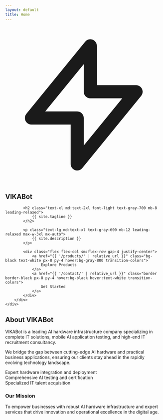 ```yaml
---
layout: default
title: Home
---
```


<section class="pt-20 min-h-screen flex items-center bg-gradient-to-b from-gray-50 to-white">
    <div class="container mx-auto px-6">
        <div class="max-w-4xl mx-auto text-center">
            <div class="flex items-center justify-center mb-8">
                <svg class="w-12 h-12 text-black mr-4" fill="none" stroke="currentColor" viewBox="0 0 24 24">
                    <path stroke-linecap="round" stroke-linejoin="round" stroke-width="2" d="M13 10V3L4 14h7v7l9-11h-7z"></path>
                </svg>
                <h1 class="text-5xl md:text-7xl font-bold leading-tight">
                    VIKA<span class="text-gray-600">Bot</span>
                </h1>
            </div>
            
            <h2 class="text-xl md:text-2xl font-light text-gray-700 mb-8 leading-relaxed">
                {{ site.tagline }}
            </h2>
            
            <p class="text-lg md:text-xl text-gray-600 mb-12 leading-relaxed max-w-3xl mx-auto">
                {{ site.description }}
            </p>
            
            <div class="flex flex-col sm:flex-row gap-4 justify-center">
                <a href="{{ '/products/' | relative_url }}" class="bg-black text-white px-8 py-4 hover:bg-gray-800 transition-colors">
                    Explore Products
                </a>
                <a href="{{ '/contact/' | relative_url }}" class="border border-black px-8 py-4 hover:bg-black hover:text-white transition-colors">
                    Get Started
                </a>
            </div>
        </div>
    </div>
</section>

<section class="py-20 bg-gray-50">
    <div class="container mx-auto px-6">
        <div class="max-w-4xl mx-auto">
            <h2 class="text-4xl md:text-5xl font-bold mb-12 text-center">About VIKABot</h2>
            <div class="grid md:grid-cols-2 gap-12 items-center">
                <div>
                    <p class="text-lg text-gray-700 mb-6">
                        VIKABot is a leading AI hardware infrastructure company specializing in complete IT solutions, 
                        mobile AI application testing, and high-end IT recruitment consultancy.
                    </p>
                    <p class="text-lg text-gray-700 mb-6">
                        We bridge the gap between cutting-edge AI hardware and practical business applications, 
                        ensuring our clients stay ahead in the rapidly evolving technology landscape.
                    </p>
                    <div class="space-y-4">
                        <div class="flex items-center">
                            <div class="w-2 h-2 bg-black rounded-full mr-4"></div>
                            <span>Expert hardware integration and deployment</span>
                        </div>
                        <div class="flex items-center">
                            <div class="w-2 h-2 bg-black rounded-full mr-4"></div>
                            <span>Comprehensive AI testing and certification</span>
                        </div>
                        <div class="flex items-center">
                            <div class="w-2 h-2 bg-black rounded-full mr-4"></div>
                            <span>Specialized IT talent acquisition</span>
                        </div>
                    </div>
                </div>
                <div class="bg-white p-8 shadow-lg">
                    <h3 class="text-2xl font-bold mb-4">Our Mission</h3>
                    <p class="text-gray-700">
                        To empower businesses with robust AI hardware infrastructure and expert services 
                        that drive innovation and operational excellence in the digital age.
                    </p>
                </div>
            </div>
        </div>
    </div>
</section>